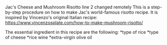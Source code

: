 Jac's Cheese and Mushroom Risotto
line 2 changed remotely
This is a step-by-step procedure on how to make Jac's world-famous risotto recipe.
It is inspired by Vincenzo's original Italian recipe: https://www.vincenzosplate.com/how-to-make-mushroom-risotto/

The essential ingredient in this recipe are the following:
*type of rice
*type of cheese
*rice wine
*extra-virgin olive oil

